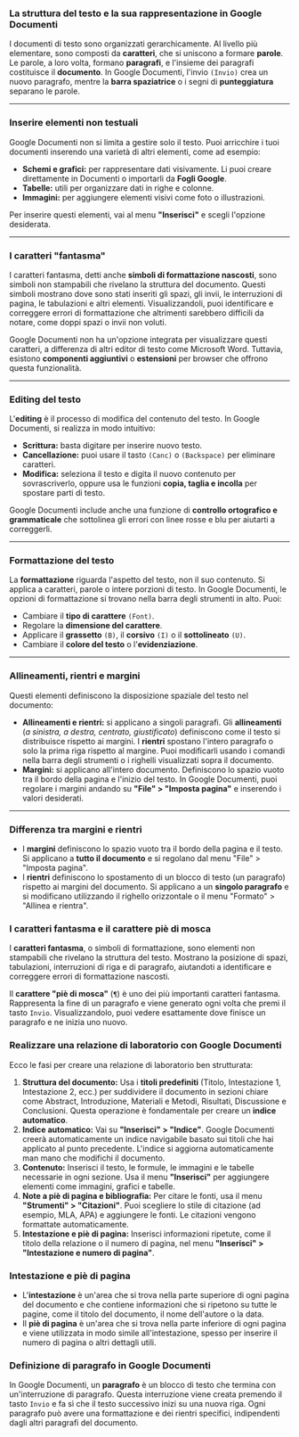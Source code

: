 ### La struttura del testo e la sua rappresentazione in Google Documenti

I documenti di testo sono organizzati gerarchicamente. Al livello più elementare, sono composti da **caratteri**, che si uniscono a formare **parole**. Le parole, a loro volta, formano **paragrafi**, e l'insieme dei paragrafi costituisce il **documento**. In Google Documenti, l'invio `(Invio)` crea un nuovo paragrafo, mentre la **barra spaziatrice** o i segni di **punteggiatura** separano le parole.

---

### Inserire elementi non testuali

Google Documenti non si limita a gestire solo il testo. Puoi arricchire i tuoi documenti inserendo una varietà di altri elementi, come ad esempio:

* **Schemi e grafici:** per rappresentare dati visivamente. Li puoi creare direttamente in Documenti o importarli da **Fogli Google**.
* **Tabelle:** utili per organizzare dati in righe e colonne.
* **Immagini:** per aggiungere elementi visivi come foto o illustrazioni. 

Per inserire questi elementi, vai al menu **"Inserisci"** e scegli l'opzione desiderata.

---

### I caratteri "fantasma"

I caratteri fantasma, detti anche **simboli di formattazione nascosti**, sono simboli non stampabili che rivelano la struttura del documento. Questi simboli mostrano dove sono stati inseriti gli spazi, gli invii, le interruzioni di pagina, le tabulazioni e altri elementi. Visualizzandoli, puoi identificare e correggere errori di formattazione che altrimenti sarebbero difficili da notare, come doppi spazi o invii non voluti.

Google Documenti non ha un'opzione integrata per visualizzare questi caratteri, a differenza di altri editor di testo come Microsoft Word. Tuttavia, esistono **componenti aggiuntivi** o **estensioni** per browser che offrono questa funzionalità.

---

### Editing del testo

L'**editing** è il processo di modifica del contenuto del testo. In Google Documenti, si realizza in modo intuitivo:

* **Scrittura:** basta digitare per inserire nuovo testo.
* **Cancellazione:** puoi usare il tasto `(Canc)` o `(Backspace)` per eliminare caratteri.
* **Modifica:** seleziona il testo e digita il nuovo contenuto per sovrascriverlo, oppure usa le funzioni **copia, taglia e incolla** per spostare parti di testo.

Google Documenti include anche una funzione di **controllo ortografico e grammaticale** che sottolinea gli errori con linee rosse e blu per aiutarti a correggerli.

---

### Formattazione del testo

La **formattazione** riguarda l'aspetto del testo, non il suo contenuto. Si applica a caratteri, parole o intere porzioni di testo. In Google Documenti, le opzioni di formattazione si trovano nella barra degli strumenti in alto. Puoi:

* Cambiare il **tipo di carattere** `(Font)`.
* Regolare la **dimensione del carattere**.
* Applicare il **grassetto** `(B)`, il **corsivo** `(I)` o il **sottolineato** `(U)`.
* Cambiare il **colore del testo** o l'**evidenziazione**.

---

### Allineamenti, rientri e margini

Questi elementi definiscono la disposizione spaziale del testo nel documento:

* **Allineamenti e rientri:** si applicano a singoli paragrafi. Gli **allineamenti** (_a sinistra, a destra, centrato, giustificato_) definiscono come il testo si distribuisce rispetto ai margini. I **rientri** spostano l'intero paragrafo o solo la prima riga rispetto al margine. Puoi modificarli usando i comandi nella barra degli strumenti o i righelli visualizzati sopra il documento. 
* **Margini:** si applicano all'intero documento. Definiscono lo spazio vuoto tra il bordo della pagina e l'inizio del testo. In Google Documenti, puoi regolare i margini andando su **"File" > "Imposta pagina"** e inserendo i valori desiderati.

---

### Differenza tra margini e rientri

* I **margini** definiscono lo spazio vuoto tra il bordo della pagina e il testo. Si applicano a **tutto il documento** e si regolano dal menu "File" > "Imposta pagina".
* I **rientri** definiscono lo spostamento di un blocco di testo (un paragrafo) rispetto ai margini del documento. Si applicano a un **singolo paragrafo** e si modificano utilizzando il righello orizzontale o il menu "Formato" > "Allinea e rientra".

### I caratteri fantasma e il carattere piè di mosca

I **caratteri fantasma**, o simboli di formattazione, sono elementi non stampabili che rivelano la struttura del testo. Mostrano la posizione di spazi, tabulazioni, interruzioni di riga e di paragrafo, aiutandoti a identificare e correggere errori di formattazione nascosti.

Il **carattere "piè di mosca"** (`¶`) è uno dei più importanti caratteri fantasma. Rappresenta la fine di un paragrafo e viene generato ogni volta che premi il tasto `Invio`. Visualizzandolo, puoi vedere esattamente dove finisce un paragrafo e ne inizia uno nuovo.

### Realizzare una relazione di laboratorio con Google Documenti

Ecco le fasi per creare una relazione di laboratorio ben strutturata:

1.  **Struttura del documento:** Usa i **titoli predefiniti** (Titolo, Intestazione 1, Intestazione 2, ecc.) per suddividere il documento in sezioni chiare come Abstract, Introduzione, Materiali e Metodi, Risultati, Discussione e Conclusioni. Questa operazione è fondamentale per creare un **indice automatico**.
2.  **Indice automatico:** Vai su **"Inserisci" > "Indice"**. Google Documenti creerà automaticamente un indice navigabile basato sui titoli che hai applicato al punto precedente. L'indice si aggiorna automaticamente man mano che modifichi il documento.
3.  **Contenuto:** Inserisci il testo, le formule, le immagini e le tabelle necessarie in ogni sezione. Usa il menu **"Inserisci"** per aggiungere elementi come immagini, grafici e tabelle.
4.  **Note a piè di pagina e bibliografia:** Per citare le fonti, usa il menu **"Strumenti" > "Citazioni"**. Puoi scegliere lo stile di citazione (ad esempio, MLA, APA) e aggiungere le fonti. Le citazioni vengono formattate automaticamente.
5.  **Intestazione e piè di pagina:** Inserisci informazioni ripetute, come il titolo della relazione o il numero di pagina, nel menu **"Inserisci" > "Intestazione e numero di pagina"**.

### Intestazione e piè di pagina

* L'**intestazione** è un'area che si trova nella parte superiore di ogni pagina del documento e che contiene informazioni che si ripetono su tutte le pagine, come il titolo del documento, il nome dell'autore o la data.
* Il **piè di pagina** è un'area che si trova nella parte inferiore di ogni pagina e viene utilizzata in modo simile all'intestazione, spesso per inserire il numero di pagina o altri dettagli utili.

### Definizione di paragrafo in Google Documenti

In Google Documenti, un **paragrafo** è un blocco di testo che termina con un'interruzione di paragrafo. Questa interruzione viene creata premendo il tasto `Invio` e fa sì che il testo successivo inizi su una nuova riga. Ogni paragrafo può avere una formattazione e dei rientri specifici, indipendenti dagli altri paragrafi del documento.